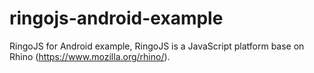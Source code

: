 # ringojs-android-example
RingoJS for Android example,  RingoJS  is a JavaScript platform base on Rhino (https://www.mozilla.org/rhino/).
